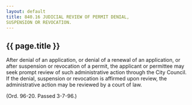 ```yaml
---
layout: default 
title: 840.16 JUDICIAL REVIEW OF PERMIT DENIAL,
SUSPENSION OR REVOCATION.
---
```


{{ page.title }}
----------------

After denial of an application, or denial of a renewal of an
application, or after suspension or revocation of a permit, the
applicant or permittee may seek prompt review of such administrative
action through the City Council. If the denial, suspension or revocation
is affirmed upon review, the administrative action may be reviewed by a
court of law.

(Ord. 96-20. Passed 3-7-96.)
